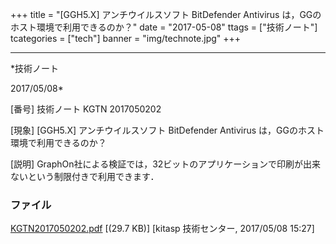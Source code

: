 ﻿+++
title = "[GGH5.X] アンチウイルスソフト BitDefender Antivirus は，GGのホスト環境で利用できるのか？"
date = "2017-05-08"
ttags = ["技術ノート"]
tcategories = ["tech"]
banner = "img/technote.jpg"
+++

-----------------------------------------------------------------------------------------------------------------------------

*技術ノート

2017/05/08*


[番号]
技術ノート KGTN 2017050202

[現象]
[GGH5.X] アンチウイルスソフト BitDefender Antivirus
は，GGのホスト環境で利用できるのか？

[説明]
GraphOn社による検証では，32ビットのアプリケーションで印刷が出来ないという制限付きで利用できます．


### ファイル

 
 


[KGTN2017050202.pdf](http://techreport.kitasp.net/attachments/download/3571/KGTN2017050202.pdf)
 [(29.7 KB)] [kitasp 技術センター, 2017/05/08
15:27]


 


 

